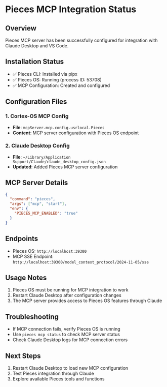 # Pieces MCP Integration Status

## Overview
Pieces MCP server has been successfully configured for integration with Claude Desktop and VS Code.

## Installation Status
- ✅ Pieces CLI: Installed via pipx
- ✅ Pieces OS: Running (process ID: 53708)
- ✅ MCP Configuration: Created and configured

## Configuration Files

### 1. Cortex-OS MCP Config
- **File**: `mcpServer.mcp.config.usrlocal.Pieces`
- **Content**: MCP server configuration with Pieces OS endpoint

### 2. Claude Desktop Config
- **File**: `~/Library/Application Support/Claude/claude_desktop_config.json`
- **Updated**: Added Pieces MCP server configuration

## MCP Server Details
```json
{
  "command": "pieces",
  "args": ["mcp", "start"],
  "env": {
    "PIECES_MCP_ENABLED": "true"
  }
}
```

## Endpoints
- Pieces OS: `http://localhost:39300`
- MCP SSE Endpoint: `http://localhost:39300/model_context_protocol/2024-11-05/sse`

## Usage Notes
1. Pieces OS must be running for MCP integration to work
2. Restart Claude Desktop after configuration changes
3. The MCP server provides access to Pieces OS features through Claude

## Troubleshooting
- If MCP connection fails, verify Pieces OS is running
- Use `pieces mcp status` to check MCP server status
- Check Claude Desktop logs for MCP connection errors

## Next Steps
1. Restart Claude Desktop to load new MCP configuration
2. Test Pieces integration through Claude
3. Explore available Pieces tools and functions